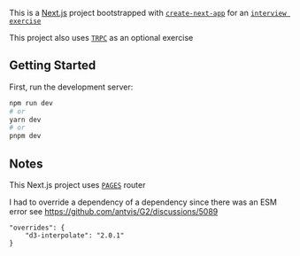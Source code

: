 This is a [Next.js](https://nextjs.org/) project bootstrapped with [`create-next-app`](https://github.com/vercel/next.js/tree/canary/packages/create-next-app) for an [`interview exercise`](https://chart-app-psi.vercel.app/)

This project also uses [`TRPC`](https://trpc.io/docs/client/nextjs/setup) as an optional exercise

## Getting Started

First, run the development server:

```bash
npm run dev
# or
yarn dev
# or
pnpm dev
```

## Notes

This Next.js project uses [`PAGES`](https://nextjs.org/docs/pages) router

I had to override a dependency of a dependency since there was an ESM error see https://github.com/antvis/G2/discussions/5089

    "overrides": {
        "d3-interpolate": "2.0.1"
    }
